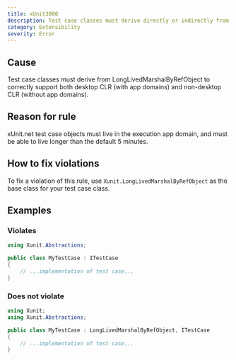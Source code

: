 ```yaml
---
title: xUnit3000
description: Test case classes must derive directly or indirectly from Xunit.LongLivedMarshalByRefObject
category: Extensibility
severity: Error
---
```


## Cause

Test case classes must derive from LongLivedMarshalByRefObject to correctly support both desktop CLR (with
app domains) and non-desktop CLR (without app domains).

## Reason for rule

xUnit.net test case objects must live in the execution app domain, and must be able to live longer than the
default 5 minutes.

## How to fix violations

To fix a violation of this rule, use `Xunit.LongLivedMarshalByRefObject` as the base class for your test case class.

## Examples

### Violates

```csharp
using Xunit.Abstractions;

public class MyTestCase : ITestCase
{
	// ...implementation of test case...
}
```

### Does not violate

```csharp
using Xunit;
using Xunit.Abstractions;

public class MyTestCase : LongLivedMarshalByRefObject, ITestCase
{
	// ...implementation of test case...
}
```
